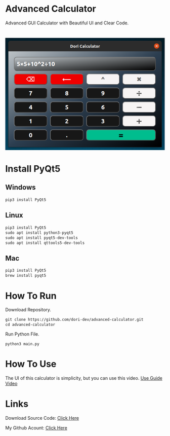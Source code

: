# Advanced Calculator

Advanced GUI Calculator with Beautiful UI and Clear Code.

#

![demo](demo.png)

#

#

# Install PyQt5

## Windows

```
pip3 install PyQt5
```

## Linux

```
pip3 install PyQt5
sudo apt install python3-pyqt5
sudo apt install pyqt5-dev-tools
sudo apt install qttools5-dev-tools
```

## Mac

```
pip3 install PyQt5
brew install pyqt5
```

#

# How To Run

Download Repository.

```
git clone https://github.com/dori-dev/advanced-calculator.git
cd advanced-calculator
```

Run Python File.

```
python3 main.py
```

#

# How To Use

The UI of this calculator is simplicity, but you can use this video.
[Use Guide Video](https://raw.githubusercontent.com/dori-dev/demo-calculator/main/guide.mkv)

#

# Links

Download Source Code: [Click Here](https://github.com/dori-dev/advanced-calculator/archive/refs/heads/main.zip)

My Github Acount: [Click Here](https://github.com/dori-dev/)

